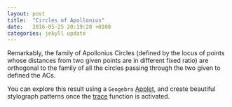 ```yaml
---
layout: post
title:  "Circles of Apollonius"
date:   2016-05-25 20:19:28 +0100
categories: jekyll update
---
```


Remarkably, the family of Apollonius Circles (defined by the locus of points whose distances from two given points are in different fixed ratio) are orthogonal to the family of all the circles passing through the two given to defined the ACs.

You can explore this result using a `Geogebra` [Applet](https://www.geogebra.org/m/ZZgu3UZC?doneurl=%2Fjamesthetab), and create beautiful stylograph patterns once the [trace](https://www.geogebra.org/m/FasYYFmx?doneurl=%2Fjamesthetab) function is activated.
